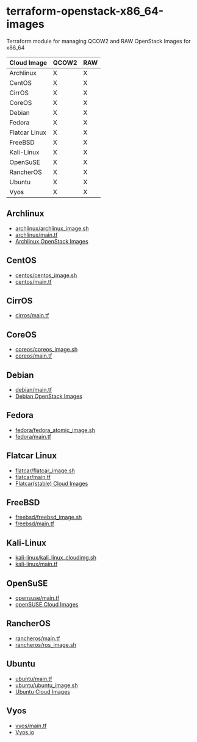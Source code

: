 # terraform-openstack-x86_64-images
Terraform module for managing QCOW2 and RAW OpenStack Images for x86_64

| Cloud Image | QCOW2 | RAW |
| ------------------- | ----- | --- |
| Archlinux | X | X |
| CentOS | X | X |
| CirrOS | X | X |
| CoreOS | X | X |
| Debian | X | X |
| Fedora | X | X |
| Flatcar Linux | X | X |
| FreeBSD | X | X |
| Kali-Linux | X | X |
| OpenSuSE | X | X |
| RancherOS | X | X |
| Ubuntu | X | X |
| Vyos | X | X |


## Archlinux

* [archlinux/archlinux_image.sh](archlinux/archlinux_image.sh)
* [archlinux/main.tf](archlinux/main.tf)
* [Archlinux OpenStack Images](https://linuximages.de/openstack/arch/)

## CentOS

* [centos/centos_image.sh](centos/centos_image.sh)
* [centos/main.tf](centos/main.tf)

## CirrOS

* [cirros/main.tf](cirros/main.tf)

## CoreOS

* [coreos/coreos_image.sh](coreos/coreos_image.sh)
* [coreos/main.tf](coreos/main.tf)

## Debian

* [debian/main.tf](debian/main.tf)
* [Debian OpenStack Images](https://cdimage.debian.org/cdimage/openstack/current-9/)

## Fedora

* [fedora/fedora_atomic_image.sh](fedora/fedora_atomic_image.sh)
* [fedora/main.tf](fedora/main.tf)

## Flatcar Linux

* [flatcar/flatcar_image.sh](flatcar/flatcar_image.sh)
* [flatcar/main.tf](flatcar/main.tf)
* [Flatcar(stable) Cloud Images](https://stable.release.flatcar-linux.net/amd64-usr/current)

## FreeBSD

* [freebsd/freebsd_image.sh](freebsd__image.sh)
* [freebsd/main.tf](freebsd/main.tf)

## Kali-Linux

* [kali-linux/kali_linux_cloudimg.sh](kali-linux/kali_linux_cloudimg.sh)
* [kali-linux/main.tf](kali-linux/main.tf)

## OpenSuSE

* [opensuse/main.tf](opensuse/main.tf)
* [openSUSE Cloud Images](http://download.opensuse.org/repositories/Cloud:/Images:/)

## RancherOS

* [rancheros/main.tf](rancheros/main.tf)
* [rancheros/ros_image.sh](rancheros/ros_image.sh)

## Ubuntu

* [ubuntu/main.tf](ubuntu/main.tf)
* [ubuntu/ubuntu_image.sh](ubuntu/ubuntu_image.sh)
* [Ubuntu Cloud Images](https://cloud-images.ubuntu.com/daily/server/)

## Vyos

* [vyos/main.tf](vyos/main.tf)
* [Vyos.io](https://vyos.io)


